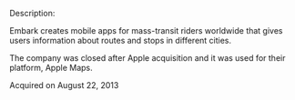 Description:

Embark creates mobile apps for mass-transit riders worldwide that gives users information about routes and stops in different cities.

The company was closed after Apple acquisition and it was used for their platform, Apple Maps.

Acquired on August 22, 2013